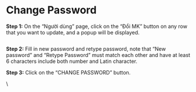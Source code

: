 # Change Password

**Step 1:** On the “Người dùng” page, click on the “Đổi MK” button on any row that you want to update, and a popup will be displayed.

<figure><img src="https://lh7-rt.googleusercontent.com/docsz/AD_4nXcdmoljcP3Q2UWVmhpcTFTA4SkDM7KWGBYiwu-bQ5t1yOuCKLv5erpECX20BQbr1s4r3IRjPUkIznmyT1FvqD5TepFTQfYKjBNKd91xcaqF2iNBY984_OopsVqsA4J1uN3K2V9AyRwp4sjhrpjj3QfRi2MN9w-f0lX-CiCU?key=UzZIS7gYdVnQcXeG4-ykVw" alt=""><figcaption></figcaption></figure>

**Step 2:** Fill in new password and retype password, note that “New password” and “Retype Password” must match each other and have at least 6 characters include both number and Latin character.

**Step 3:** Click on the “CHANGE PASSWORD” button.

\
